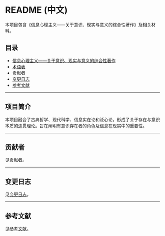 # README (中文)

本项目包含《信息心理主义——关于意识、现实与意义的综合性著作》及相关材料。

## 目录

- [信息心理主义——关于意识、现实与意义的综合性著作](Infopsychismus_Yi_Zhong_He_Xing_Zhu_Zuo_ZH.md)
- [术语表](Infopsychismus_Yi_Zhong_He_Xing_Zhu_Zuo_ZH.md#术语表)
- [贡献者](Infopsychismus_Yi_Zhong_He_Xing_Zhu_Zuo_ZH.md#贡献者)
- [变更日志](Infopsychismus_Yi_Zhong_He_Xing_Zhu_Zuo_ZH.md#变更日志)
- [参考文献](Infopsychismus_Yi_Zhong_He_Xing_Zhu_Zuo_ZH.md#参考文献)

---

## 项目简介

本项目融合了古典哲学、现代科学、信息实在论和泛心论，形成了关于存在与意识本质的连贯理论。旨在阐明有意识存在者的角色及信息在现实中的重要性。

---

## 贡献者

见[贡献者](Infopsychismus_Yi_Zhong_He_Xing_Zhu_Zuo_ZH.md#贡献者)。

---

## 变更日志

见[变更日志](Infopsychismus_Yi_Zhong_He_Xing_Zhu_Zuo_ZH.md#变更日志)。

---

## 参考文献

见[参考文献](Infopsychismus_Yi_Zhong_He_Xing_Zhu_Zuo_ZH.md#参考文献)。

